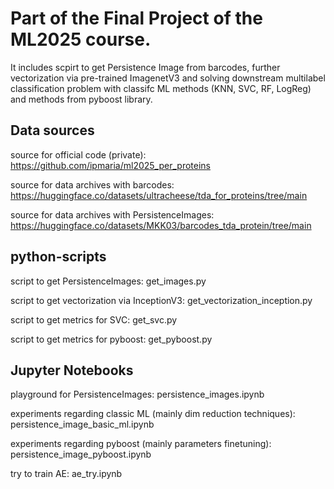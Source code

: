# Part of the Final Project of the ML2025 course.
It includes scpirt to get Persistence Image from barcodes, further vectorization via pre-trained ImagenetV3 and solving downstream multilabel classification problem with classifc ML methods (KNN, SVC, RF, LogReg) and methods from pyboost library.

## Data sources
source for official code (private):
https://github.com/ipmaria/ml2025_per_proteins

source for data archives with barcodes:
https://huggingface.co/datasets/ultracheese/tda_for_proteins/tree/main

source for data archives with PersistenceImages:
https://huggingface.co/datasets/MKK03/barcodes_tda_protein/tree/main

## python-scripts
script to get PersistenceImages:
get_images.py

script to get vectorization via InceptionV3:
get_vectorization_inception.py

script to get metrics for SVC:
get_svc.py

script to get metrics for pyboost:
get_pyboost.py

## Jupyter Notebooks
playground for PersistenceImages:
persistence_images.ipynb

experiments regarding classic ML (mainly dim reduction techniques):
persistence_image_basic_ml.ipynb

experiments regarding pyboost (mainly parameters finetuning):
persistence_image_pyboost.ipynb

try to train AE:
ae_try.ipynb
